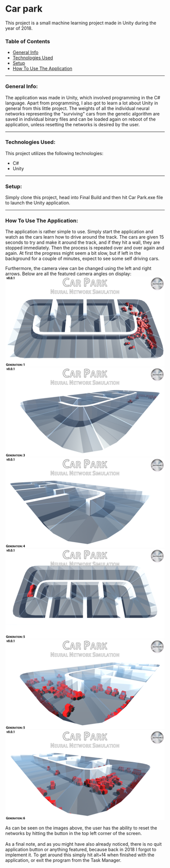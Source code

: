 # Car park
This project is a small machine learning project made in Unity during the year of 2018.
### Table of Contents
- [General Info](#general-info)
- [Technologies Used](#technologies-used)
- [Setup](#setup)
- [How To Use The Application](#how-to-use-the-application)

___

### General Info:
The application was made in Unity, which involved programming in the C# language. Apart from programming, I also got to learn a lot about Unity in general from this little project. The weights of all the individual neural networks representing the "surviving" cars from the genetic algorithm are saved in individual binary files and can be loaded again on reboot of the application, unless resetting the networks is desired by the user.

___

### Technologies Used:
This project utilizes the following technologies:
- C#
- Unity

___

### Setup:
Simply clone this project, head into Final Build and then hit Car Park.exe file to launch the Unity application.

___

### How To Use The Application:
The application is rather simple to use. Simply start the application and watch as the cars learn how to drive around the track. The cars are given 15 seconds to try 
and make it around the track, and if they hit a wall, they are stopped immediately. Then the process is repeated over and over again and again. At first the progress 
might seem a bit slow, but if left in the background for a couple of minutes, expect to see some self driving cars.

Furthermore, the camera view can be changed using the left and right arrows. Below are all the featured camera angles on display:
![Angle 1](https://github.com/Morshok/readme-images/blob/master/Car%20Park/angle1.png)<br>
![Angle 2](https://github.com/Morshok/readme-images/blob/master/Car%20Park/angle2.png)<br>
![Angle 3](https://github.com/Morshok/readme-images/blob/master/Car%20Park/angle3.png)<br>
![Angle 4](https://github.com/Morshok/readme-images/blob/master/Car%20Park/angle4.png)<br>
![Angle 5](https://github.com/Morshok/readme-images/blob/master/Car%20Park/angle5.png)<br>
![Angle 6](https://github.com/Morshok/readme-images/blob/master/Car%20Park/angle6.png)<br>

As can be seen on the images above, the user has the ability to reset the networks by hitting the button in the top left corner of the screen. <br><br>
As a final note, and as you might have also already noticed, there is no quit application button or anything featured, because back in 2018 I forgot to implement it. To get around this simply hit alt+f4 when finished with the application, or exit the program from the Task Manager.

